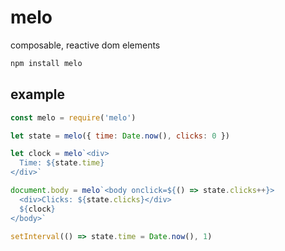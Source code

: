 # melo

composable, reactive dom elements

```js
npm install melo
```

## example

```js
const melo = require('melo')

let state = melo({ time: Date.now(), clicks: 0 })

let clock = melo`<div>
  Time: ${state.time}
</div>`

document.body = melo`<body onclick=${() => state.clicks++}>
  <div>Clicks: ${state.clicks}</div>
  ${clock}
</body>`

setInterval(() => state.time = Date.now(), 1)
```